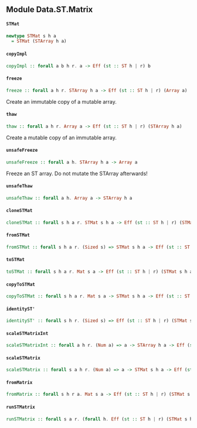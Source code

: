 ## Module Data.ST.Matrix

#### `STMat`

``` purescript
newtype STMat s h a
  = STMat (STArray h a)
```

#### `copyImpl`

``` purescript
copyImpl :: forall a b h r. a -> Eff (st :: ST h | r) b
```

#### `freeze`

``` purescript
freeze :: forall a h r. STArray h a -> Eff (st :: ST h | r) (Array a)
```

Create an immutable copy of a mutable array.

#### `thaw`

``` purescript
thaw :: forall a h r. Array a -> Eff (st :: ST h | r) (STArray h a)
```

Create a mutable copy of an immutable array.

#### `unsafeFreeze`

``` purescript
unsafeFreeze :: forall a h. STArray h a -> Array a
```

Freeze an ST array. Do not mutate the STArray afterwards!

#### `unsafeThaw`

``` purescript
unsafeThaw :: forall a h. Array a -> STArray h a
```

#### `cloneSTMat`

``` purescript
cloneSTMat :: forall s h a r. STMat s h a -> Eff (st :: ST h | r) (STMat s h a)
```

#### `fromSTMat`

``` purescript
fromSTMat :: forall s h a r. (Sized s) => STMat s h a -> Eff (st :: ST h | r) (Mat s a)
```

#### `toSTMat`

``` purescript
toSTMat :: forall s h a r. Mat s a -> Eff (st :: ST h | r) (STMat s h a)
```

#### `copyToSTMat`

``` purescript
copyToSTMat :: forall s h a r. Mat s a -> STMat s h a -> Eff (st :: ST h | r) Unit
```

#### `identityST'`

``` purescript
identityST' :: forall s h r. (Sized s) => Eff (st :: ST h | r) (STMat s h Number)
```

#### `scaleSTMatrixInt`

``` purescript
scaleSTMatrixInt :: forall a h r. (Num a) => a -> STArray h a -> Eff (st :: ST h | r) Unit
```

#### `scaleSTMatrix`

``` purescript
scaleSTMatrix :: forall s a h r. (Num a) => a -> STMat s h a -> Eff (st :: ST h | r) (STMat s h a)
```

#### `fromMatrix`

``` purescript
fromMatrix :: forall s h r a. Mat s a -> Eff (st :: ST h | r) (STMat s h a)
```

#### `runSTMatrix`

``` purescript
runSTMatrix :: forall s a r. (forall h. Eff (st :: ST h | r) (STMat s h a)) -> Eff r (Mat s a)
```


